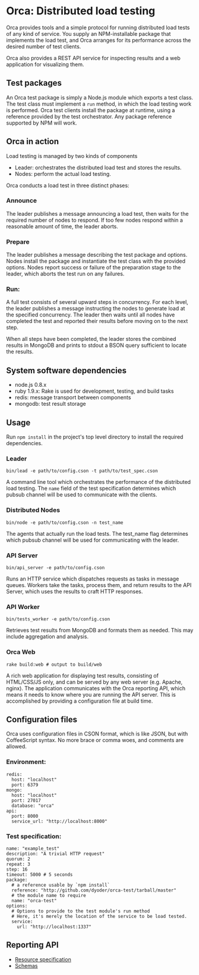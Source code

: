# Orca:  Distributed load testing

Orca provides tools and a simple protocol for running distributed load tests of any kind of service.  You supply an NPM-installable package that implements the load test, and Orca arranges for its performance across the desired number of test clients.

Orca also provides a REST API service for inspecting results and a web application for visualizing them.

## Test packages

An Orca test package is simply a Node.js module which exports a test class. The test class must implement a `run` method, in which the load testing work is performed.  Orca test clients install the package at runtime, using a reference provided by the test orchestrator.  Any package reference supported by NPM will work.

## Orca in action

Load testing is managed by two kinds of components

* Leader: orchestrates the distributed load test and stores the results.
* Nodes: perform the actual load testing.

Orca conducts a load test in three distinct phases:

### Announce

The leader publishes a message announcing a load test, then waits for the required number of nodes to respond.  If too few nodes respond within a reasonable amount of time, the leader aborts.

### Prepare

The leader publishes a message describing the test package and options.  Nodes install the package and instantiate the test class with the provided options.  Nodes report success or failure of the preparation stage to the leader, which aborts the test run on any failures.

### Run:

A full test consists of several upward steps in concurrency. For each level, the leader publishes a message instructing the nodes to generate load at the specified concurrency. The leader then waits until all nodes have completed the test and reported their results before moving on to the next step.

When all steps have been completed, the leader stores the combined results in MongoDB and prints to stdout a BSON query sufficient to locate the results.


## System software dependencies

* node.js 0.8.x
* ruby 1.9.x: Rake is used for development, testing, and build tasks
* redis: message transport between components
* mongodb: test result storage


## Usage

Run `npm install` in the project's top level directory to install the required dependencies.

### Leader

    bin/lead -e path/to/config.cson -t path/to/test_spec.cson

A command line tool which orchestrates the performance of the distributed load testing.  The `name` field of the test specification determines which pubsub channel will be used to communicate with the clients.


### Distributed Nodes

    bin/node -e path/to/config.cson -n test_name

The agents that actually run the load tests.  The test_name flag determines which pubsub channel will be used for communicating with the leader.


### API Server

    bin/api_server -e path/to/config.cson

Runs an HTTP service which dispatches requests as tasks in message queues.  Workers take the tasks, process them, and return results to the API Server, which uses the results to craft HTTP responses.


### API Worker

    bin/tests_worker -e path/to/config.cson

Retrieves test results from MongoDB and formats them as needed. This may include aggregation and analysis.

### Orca Web

    rake build:web # output to build/web

A rich web application for displaying test results, consisting of HTML/CSS/JS only, and can be served by any web server (e.g. Apache, nginx).  The application communicates with the Orca reporting API, which means it needs to know where you are running the API server. This is accomplished by providing a configuration file at build time.


## Configuration files

Orca uses configuration files in CSON format, which is like JSON, but with CoffeeScript syntax. No more brace or comma woes, and comments are allowed.

### Environment:

    redis:
      host: "localhost"
      port: 6379
    mongo:
      host: "localhost"
      port: 27017
      database: "orca"
    api:
      port: 8000
      service_url: "http://localhost:8000"

### Test specification:

    name: "example_test"
    description: "A trivial HTTP request"
    quorum: 2
    repeat: 3
    step: 16
    timeout: 5000 # 5 seconds
    package: 
      # a reference usable by `npm install`
      reference: "http://github.com/dyoder/orca-test/tarball/master"
      # the module name to require
      name: "orca-test"
    options:
      # Options to provide to the test module's run method
      # Here, it's merely the location of the service to be load tested.
      service:
        url: "http://localhost:1337"

## Reporting API

* [Resource specification](api/resources.coffee)
* [Schemas](api/schema.coffee)
